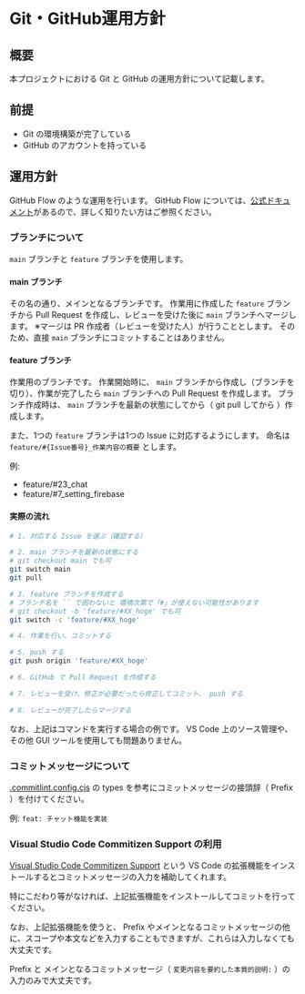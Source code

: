 # Git・GitHub運用方針

## 概要

本プロジェクトにおける Git と GitHub の運用方針について記載します。

## 前提

- Git の環境構築が完了している
- GitHub のアカウントを持っている

## 運用方針

GitHub Flow のような運用を行います。
GitHub Flow については、[公式ドキュメント](https://docs.github.com/ja/get-started/using-github/github-flow)があるので、詳しく知りたい方はご参照ください。

### ブランチについて

`main` ブランチと `feature` ブランチを使用します。

#### main ブランチ

その名の通り、メインとなるブランチです。
作業用に作成した `feature` ブランチから Pull Request を作成し、レビューを受けた後に `main` ブランチへマージします。
※マージは PR 作成者（レビューを受けた人）が行うこととします。
そのため、直接 `main` ブランチにコミットすることはありません。

#### feature ブランチ

作業用のブランチです。
作業開始時に、 `main` ブランチから作成し（ブランチを切り）、作業が完了したら `main` ブランチへの Pull Request を作成します。
ブランチ作成時は、 `main` ブランチを最新の状態にしてから（ git pull してから ）作成します。

また、1つの `feature` ブランチは1つの Issue に対応するようにします。
命名は `feature/#{Issue番号}_作業内容の概要` とします。

例:

- feature/#23_chat
- feature/#7_setting_firebase

#### 実際の流れ

```sh
# 1. 対応する Issue を選ぶ（確認する）

# 2. main ブランチを最新の状態にする
# git checkout main でも可
git switch main
git pull

# 3. feature ブランチを作成する
# ブランチ名を `` で囲わないと 環境次第で「#」が使えない可能性があります
# git checkout -b 'feature/#XX_hoge' でも可
git switch -c 'feature/#XX_hoge'

# 4. 作業を行い、コミットする

# 5. push する
git push origin 'feature/#XX_hoge'

# 6. GitHub で Pull Request を作成する

# 7. レビューを受け、修正が必要だったら修正してコミット、 push する

# 8. レビューが完了したらマージする
```

なお、上記はコマンドを実行する場合の例です。
VS Code 上のソース管理や、その他 GUI ツールを使用しても問題ありません。

### コミットメッセージについて

[.commitlint.config.cjs](../commitlint.config.cjs) の types を参考にコミットメッセージの接頭辞（ Prefix ）を付けてください。

例: `feat: チャット機能を実装`

### Visual Studio Code Commitizen Support の利用

[Visual Studio Code Commitizen Support](https://marketplace.visualstudio.com/items?itemName=KnisterPeter.vscode-commitizen) という VS Code の拡張機能をインストールするとコミットメッセージの入力を補助してくれます。

特にこだわり等がなければ、上記拡張機能をインストールしてコミットを行ってください。

なお、上記拡張機能を使うと、 Prefix やメインとなるコミットメッセージの他に、スコープや本文などを入力することもできますが、これらは入力しなくても大丈夫です。

Prefix と メインとなるコミットメッセージ（ `変更内容を要約した本質的説明:` ）の入力のみで大丈夫です。
